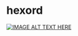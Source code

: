 # hexord



[![IMAGE ALT TEXT HERE](http://img.youtube.com/vi/6nv1vlGhN4Y/0.jpg)](http://www.youtube.com/watch?v=6nv1vlGhN4Y)
